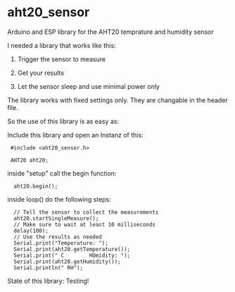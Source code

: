# aht20_sensor
Arduino and ESP library for the AHT20 temprature and humidity sensor

I needed a library that works like this:

1)  Trigger the sensor to measure

2)  Get your results

3)  Let the sensor sleep and use minimal power only


The library works with fixed settings only. They are changable in the header file.

So the use of this library is as easy as:

Include this library and open an Instanz of this:
```
 #include <aht20_sensor.h>

 AHT20 aht20;
```
inside "setup" call the begin function:
```
  aht20.begin();
```
inside loop() do the following steps:
```
  // Tell the sensor to collect the measurements
  aht20.startSingleMeasure();
  // Make sure to wait at least 10 milliseconds
  delay(100);
  // Use the results as needed
  Serial.print("Temperature: ");
  Serial.print(aht20.getTemperature());
  Serial.print(" C        HUmidity: ");
  Serial.print(aht20.getHumidity());
  Serial.println(" RH");
```
State of this library: Testing!

